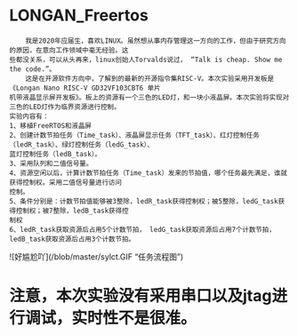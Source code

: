 # LONGAN_Freertos
        我是2020年应届生，喜欢LINUX。虽然想从事内存管理这一方向的工作，但由于研究方向的原因，在意向工作领域中毫无经验。这
    些都没关系，可以从头再来，linux创始人Torvalds说过， “Talk is cheap. Show me the code.”。
        这是在开源软件方向中，了解到的最新的开源指令集RISC-V。本次实验采用开发板是《Longan Nano RISC-V GD32VF103CBT6 单片
    机带液晶显示屏开发板》。板上的资源有一个三色的LED灯，和一块小液晶屏。本次实验将实现对三色的LED灯作为临界资源进行控制。
    实验内容有：
    1、移植FreeRTOS和液晶屏
    2、创建计数节拍任务（Time_task）、液晶屏显示任务（TFT_task）、红灯控制任务（ledR_task）、绿灯控制任务（ledG_task）、
    蓝灯控制任务（ledB_task）。
    3、采用队列和二值信号量。
    4、资源空闲以后，计算计数节拍任务（Time_task）发来的节拍值，哪个任务最先满足，谁就获得控制权。采用二值信号量进行访问
    控制。
    5、条件分别是：计数节拍值能够被3整除，ledR_task获得控制权；被5整除，ledG_task获得控制权；被7整除，ledB_task获得控
    制权
    6、ledR_task获取资源后占用5个计数节拍， ledG_task获取资源后占用7个计数节拍， ledB_task获取资源后占用3个计数节拍。
![好尴尬吖](/blob/master/sylct.GIF “任务流程图”)
# 注意，本次实验没有采用串口以及jtag进行调试，实时性不是很准。


